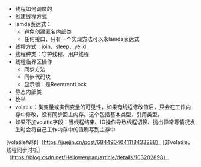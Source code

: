 + 线程如何调度的
+ 创建线程方式
+ lamda表达式：
  + 避免创建匿名内部类
  + 任何接口，只有一个实现方法可以永lamda表达式
+ 线程方式：join、sleep、yeild
+ 线程种类：守护线程、用户线程
+ 线程临界区操作
  + 同步方法
  + 同步代码块
  + 显示锁：是ReentrantLock
+ 静态内部类
+ 枚举
+ volatile：类变量或实例变量的可见性，如果有线程修改值后，只会在工作内存中修改，没有同步回主内存。这个包括基本类型，引用类型。
+ 如果不加volatie字段：当线程结束、IO操作导致线程切换、抛出异常等情况发生时会将自己工作内存中的值刷写到主存中


[volatile解释]（https://juejin.cn/post/6844904041118433288）
[非volatile，线程同步时机]（https://blog.csdn.net/Hellowenpan/article/details/103202898）